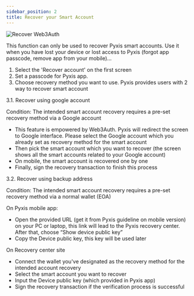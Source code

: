 ```yaml
---
sidebar_position: 2
title: Recover your Smart Account
---
```


![Recover Web3Auth](/img/pyxis-mobile/RecoverWeb3Auth.gif)

This function can only be used to recover Pyxis smart accounts. Use it when you have lost your device or lost access to Pyxis (forgot app passcode, remove app from your mobile)…

1. Select the 'Recover account' on the first screen
2. Set a passcode for Pyxis app. 
3. Choose recovery method you want to use. Pyxis provides users with 2 way to recover smart account

3.1. Recover using google account

Condition: The intended smart account recovery requires a pre-set recovery method via a Google account

- This feature is empowered by Web3Auth. Pyxis will redirect the screen to Google interface. Please select the Google account which you already set as recovery method for the smart account
- Then pick the smart account which you want to recover (the screen shows all the smart accounts related to your Google account)
- On mobile, the smart account is recovered one by one
- Finally, sign the recovery transaction to finish this process

3.2. Recover using backup address

Condition: The intended smart account recovery requires a pre-set recovery method via a normal wallet (EOA)

On Pyxis mobile app:

- Open the provided URL (get it from Pyxis guideline on mobile version) on your PC or laptop, this link will lead to the Pyxis recovery center. After that, choose “Show device public key”
- Copy the Device public key, this key will be used later

On Recovery center site 

- Connect the wallet you've designated as the recovery method for the intended account recovery
- Select the smart account you want to recover
- Input the Device public key (which provided in Pyxis app)
- Sign the recovery transaction if the verification process is successful